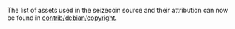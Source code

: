 The list of assets used in the seizecoin source and their attribution can now be found in [contrib/debian/copyright](../contrib/debian/copyright).
